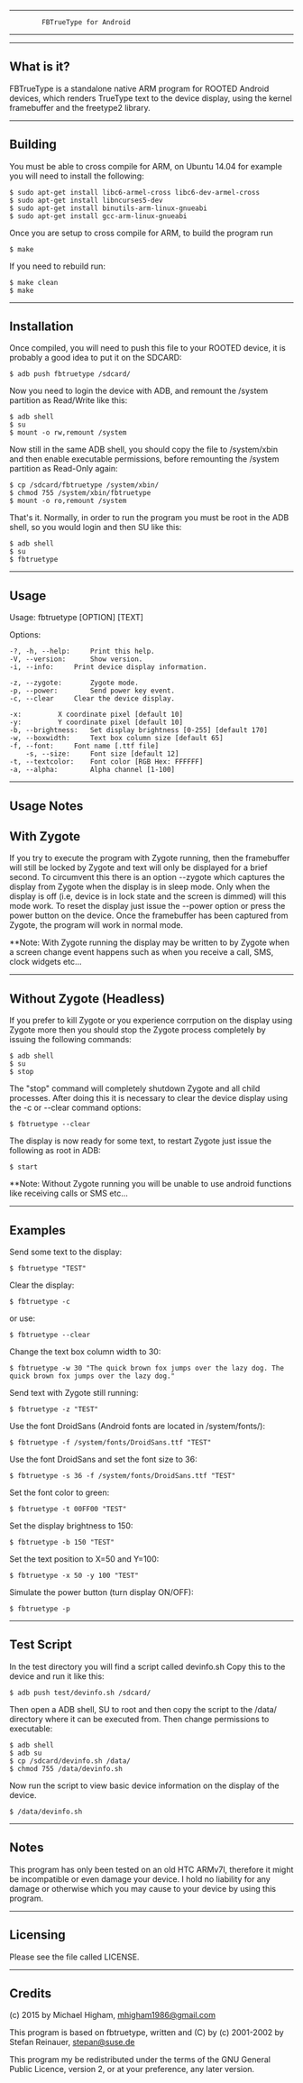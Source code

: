   --------------------------------------------------------------------------
  			FBTrueType for Android
  --------------------------------------------------------------------------

  -----------
  What is it?
  -----------

  FBTrueType is a standalone native ARM program for ROOTED Android devices, 
  which renders TrueType text to the device display, using the kernel
  framebuffer and the freetype2 library.


  --------
  Building
  --------

  You must be able to cross compile for ARM, on Ubuntu 14.04 for example
  you will need to install the following:

	$ sudo apt-get install libc6-armel-cross libc6-dev-armel-cross
	$ sudo apt-get install libncurses5-dev
	$ sudo apt-get install binutils-arm-linux-gnueabi
	$ sudo apt-get install gcc-arm-linux-gnueabi

  Once you are setup to cross compile for ARM, to build the program run

	$ make

  If you need to rebuild run:

	$ make clean
	$ make


  ------------
  Installation
  ------------

  Once compiled, you will need to push this file to your ROOTED device, it
  is probably a good idea to put it on the SDCARD:

	$ adb push fbtruetype /sdcard/

  Now you need to login the device with ADB, and remount the /system
  partition as Read/Write like this:

	$ adb shell
	$ su
	$ mount -o rw,remount /system

  Now still in the same ADB shell, you should copy the file to /system/xbin 
  and then enable executable permissions, before remounting
  the /system partition as Read-Only again:

	$ cp /sdcard/fbtruetype /system/xbin/
	$ chmod 755 /system/xbin/fbtruetype
	$ mount -o ro,remount /system

  That's it. Normally, in order to run the program you must be root in 
  the ADB shell, so you would login and then SU like this:

	$ adb shell
	$ su
	$ fbtruetype


  -----
  Usage
  -----

  Usage:
	fbtruetype [OPTION] [TEXT]

  Options:

	-?, -h, --help:		Print this help.
	-V, --version:		Show version.
	-i, --info:		Print device display information.

	-z, --zygote:		Zygote mode.
	-p, --power:		Send power key event.
	-c, --clear		Clear the device display.

	-x:			X coordinate pixel [default 10]
	-y:			Y coordinate pixel [default 10]
	-b, --brightness:	Set display brightness [0-255] [default 170]
	-w, --boxwidth:		Text box column size [default 65]
	-f, --font:		Font name [.ttf file]
        -s, --size:		Font size [default 12]
	-t, --textcolor:	Font color [RGB Hex: FFFFFF]
	-a, --alpha:		Alpha channel [1-100]


  -----------
  Usage Notes
  -----------

  With Zygote
  -----------

  If you try to execute the program with Zygote running, then
  the framebuffer will still be locked by Zygote and text will 
  only be displayed for a brief second. To circumvent this
  there is an option --zygote which captures the display from
  Zygote when the display is in sleep mode. Only when the 
  display is off (i.e, device is in lock state and the screen 
  is dimmed) will this mode work. To reset the display just 
  issue the --power option or press the power button on the
  device. Once the framebuffer has been captured from Zygote,
  the program will work in normal mode.

  **Note: With Zygote running the display may be written to by
  Zygote when a screen change event happens such as when you
  receive a call, SMS, clock widgets etc...

  -------------------------
  Without Zygote (Headless)
  -------------------------

  If you prefer to kill Zygote or you experience corrpution on
  the display using Zygote more then you should stop the Zygote
  process completely by issuing the following commands:

	$ adb shell
	$ su
	$ stop

  The "stop" command will completely shutdown Zygote and all child
  processes. After doing this it is necessary to clear the device
  display using the -c or --clear command options:

	$ fbtruetype --clear

  The display is now ready for some text, to restart Zygote just
  issue the following as root in ADB:

	$ start

  **Note: Without Zygote running you will be unable to use android
  functions like receiving calls or SMS etc...


  --------
  Examples
  --------

  Send some text to the display:

	$ fbtruetype "TEST"


  Clear the display:

	$ fbtruetype -c

  or use:

	$ fbtruetype --clear


  Change the text box column width to 30:

	$ fbtruetype -w 30 "The quick brown fox jumps over the lazy dog. The quick brown fox jumps over the lazy dog."


  Send text with Zygote still running:

	$ fbtruetype -z "TEST"


  Use the font DroidSans (Android fonts are located in
  /system/fonts/):

	$ fbtruetype -f /system/fonts/DroidSans.ttf "TEST"


  Use the font DroidSans and set the font size to 36:

	$ fbtruetype -s 36 -f /system/fonts/DroidSans.ttf "TEST"


  Set the font color to green:

	$ fbtruetype -t 00FF00 "TEST"


  Set the display brightness to 150:

	$ fbtruetype -b 150 "TEST"


  Set the text position to X=50 and Y=100:

	$ fbtruetype -x 50 -y 100 "TEST"


  Simulate the power button (turn display ON/OFF):

	$ fbtruetype -p


  ------------
  Test Script
  ------------

  In the test directory you will find a script called devinfo.sh
  Copy this to the device and run it like this:
	
	$ adb push test/devinfo.sh /sdcard/

  Then open a ADB shell, SU to root and then copy the script
  to the /data/ directory where it can be executed from.
  Then change permissions to executable:

	$ adb shell
	$ adb su
	$ cp /sdcard/devinfo.sh /data/
	$ chmod 755 /data/devinfo.sh

  Now run the script to view basic device information on the
  display of the device.

	$ /data/devinfo.sh

  -----
  Notes
  -----

  This program has only been tested on an old HTC ARMv7l, therefore
  it might be incompatible or even damage your device. I hold no
  liability for any damage or otherwise which you may cause to
  your device by using this program.


  ---------
  Licensing
  ---------

  Please see the file called LICENSE.


  -------
  Credits
  -------

  (c) 2015 by Michael Higham, <mhigham1986@gmail.com>
 
  This program is based on fbtruetype, written and (C) by
  (c) 2001-2002 by Stefan Reinauer, <stepan@suse.de>

  This program my be redistributed under the terms of the
  GNU General Public Licence, version 2, or at your preference,
  any later version.

